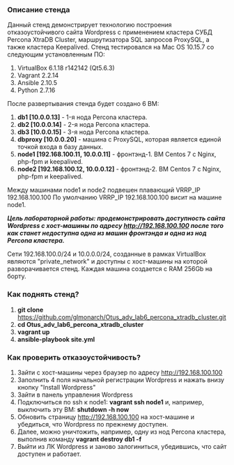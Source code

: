 ### Описание стенда

Данный стенд демонстрирует технологию построения отказоустойчивого сайта Wordpress с применением кластера СУБД Percona XtraDB Cluster, маршрутизатора SQL запросов ProxySQL, а также кластера Keepalived. Стенд тестировался на Mac OS 10.15.7 со следующим установленным ПО:

1. VirtualBox 6.1.18 r142142 (Qt5.6.3)
2. Vagrant 2.2.14
3. Ansible 2.10.5
4. Python 2.7.16

После развертывания стенда будет создано 6 ВМ:

1. **db1 [10.0.0.13]** - 1-я нода Percona кластера. 
2. **db2 [10.0.0.14]** - 2-я нода Percona кластера. 
3. **db3 [10.0.0.15]** - 3-я нода Percona кластера.
4. **dbproxy [10.0.0.20]** - машина с ProxySQL, которая является единой точкой входа в базу данных.
5. **node1 [192.168.100.11, 10.0.0.11]** - фронтэнд-1. ВМ Centos 7 с Nginx, php-fpm и keepalived. 
6. **node2 [192.168.100.12, 10.0.0.12]** - фронтэнд-2. ВМ Centos 7 с Nginx, php-fpm и keepalived.

Между машинами node1 и node2 подвешен плавающий VRRP_IP 192.168.100.100 По умолчанию VRRP_IP 192.168.100.100 висит на машине node1.


***Цель лабораторной работы: продемонстрировать доступность сайта Wordpress с хост-машины по адресу http://192.168.100.100 после того как станет недоступна одна из машин фронтэнда и одна из нод Percona кластера.***



Сети 192.168.100.0/24 и 10.0.0.0/24, созданные в рамках VirtualBox являются "private_network" и доступны с хост-машины на которой разворачивается стенд. Каждая машина создается с RAM 256Gb на борту.

### Как поднять стенд?

1. **git clone** https://github.com/glmonarch/Otus_adv_lab6_percona_xtradb_cluster.git
2. **cd Otus_adv_lab6_percona_xtradb_cluster**
3. **vagrant up**
4. **ansible-playbook site.yml**

### Как проверить отказоустойчивость?
1. Зайти с хост-машины через браузер по адресу http://192.168.100.100
2. Заполнить 4 поля начальной регистрации Wordpress и нажать внизу кнопку "Install Wordpress"
3. Зайти в панель управления Wordpress
4. Подключиться по ssh к node1: **vagrant ssh node1** и, например, выключить эту ВМ: **shutdown -h now**
5. Обновить страницу http://192.168.100.100 на хост-машине и убедиться, что Wordpress по прежнему доступен.
6. Далее, можно уничтожить, например, одну из нод Percona кластера, выполнив команду **vagrant destroy db1 -f**
7. Выйти из ЛК Wordpress и заново залогиниться, убедившись, что сайт доступен и работает.
